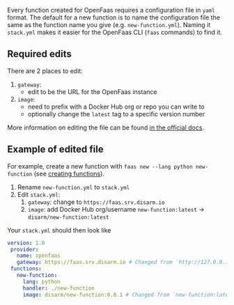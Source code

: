 Every function created for OpenFaas requires a configuration file in `yaml` format. The default for a new function is to name the configuration file the same as the function name you give (e.g. `new-function.yml`). Naming it `stack.yml` makes it easier for the OpenFaas CLI (`faas` commands) to find it. 

## Required edits

There are 2 places to edit:

1. `gateway`: 
    - edit to be the URL for the OpenFaas instance
2. `image`: 
    - need to prefix with a Docker Hub org or repo you can write to
    - optionally change the `latest` tag to a specific version number

More information on editing the file can be found [in the official docs](https://docs.openfaas.com/reference/yaml/).

## Example of edited file

For example, create a new function with `faas new --lang python new-function` (see [creating functions](api-docs/creating-and-deploying-functions/creating.md)).

1. Rename `new-function.yml` to `stack.yml`
1. Edit `stack.yml`:
    1. `gateway`: change to `https://faas.srv.disarm.io`
    2. `image`: add Docker Hub org/username `new-function:latest` -> `disarm/new-function:latest`

Your `stack.yml` should then look like
```yaml
version: 1.0
 provider:
   name: openfaas
   gateway: https://faas.srv.disarm.io # Changed from `http://127.0.0.1:8080
 functions:
   new-function:
     lang: python
     handler: ./new-function
     image: disarm/new-function:0.0.1 # Changed from `new-function:latest`
```

